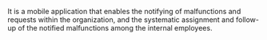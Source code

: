 It is a mobile application that enables the notifying of malfunctions and requests within the organization, and the systematic assignment and follow-up of the notified malfunctions among the internal employees.
